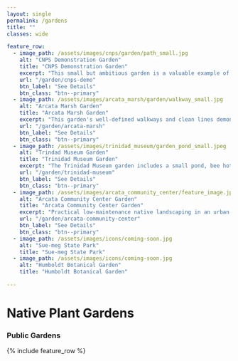 ```yaml
---
layout: single
permalink: /gardens
title: ""
classes: wide

feature_row:
  - image_path: /assets/images/cnps/garden/path_small.jpg
    alt: "CNPS Demonstration Garden"
    title: "CNPS Demonstration Garden"
    excerpt: "This small but ambitious garden is a valuable example of what homeowners can accomplish on a small suburban lot."
    url: "/garden/cnps-demo"
    btn_label: "See Details"
    btn_class: "btn--primary"
  - image_path: /assets/images/arcata_marsh/garden/walkway_small.jpg
    alt: "Arcata Marsh Garden"
    title: "Arcata Marsh Garden"
    excerpt: "This garden's well-defined walkways and clean lines demonstrate how a native plant landscape can still look tidy and well-maintained."
    url: "/garden/arcata-marsh"
    btn_label: "See Details"
    btn_class: "btn--primary"
  - image_path: /assets/images/trinidad_museum/garden_pond_small.jpeg
    alt: "Trindad Museum Garden"
    title: "Trinidad Museum Garden"
    excerpt: "The Trinidad Museum garden includes a small pond, bee hotel and meandering paths."
    url: "/garden/trinidad-museum"
    btn_label: "See Details"
    btn_class: "btn--primary"
  - image_path: /assets/images/arcata_community_center/feature_image.jpeg
    alt: "Arcata Community Center Garden"
    title: "Arcata Community Center Garden"
    excerpt: "Practical low-maintenance native landscaping in an urban setting. This small oasis is a glimpse of how native landscaping could redefine the way we see public spaces."
    url: "/garden/arcata-community-center"
    btn_label: "See Details"
    btn_class: "btn--primary"
  - image_path: /assets/images/icons/coming-soon.jpg
    alt: "Sue-meg State Park"
    title: "Sue-meg State Park"
  - image_path: /assets/images/icons/coming-soon.jpg
    alt: "Humboldt Botanical Garden"
    title: "Humboldt Botanical Garden"

---
```


<h1>Native Plant Gardens</h1> 

<h3>Public Gardens</h3>
{% include feature_row %}



